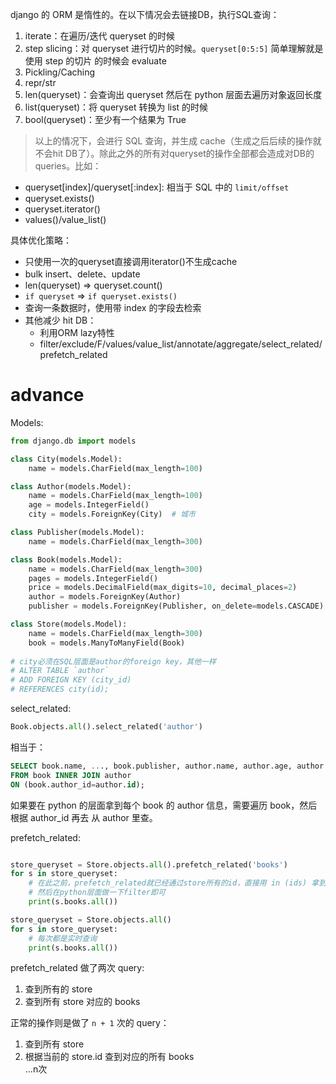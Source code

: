 django 的 ORM 是惰性的。在以下情况会去链接DB，执行SQL查询：
1. iterate：在遍历/迭代 queryset 的时候
2. step slicing：对 queryset 进行切片的时候。`queryset[0:5:5]` 简单理解就是使用 step 的切片 的时候会 evaluate
3. Pickling/Caching
4. repr/str
5. len(queryset)：会查询出 queryset 然后在 python 层面去遍历对象返回长度
6. list(queryset)：将 queryset 转换为 list 的时候
7. bool(queryset)：至少有一个结果为 True

> 以上的情况下，会进行 SQL 查询，并生成 cache（生成之后后续的操作就不会hit DB了）。除此之外的所有对queryset的操作全部都会造成对DB的queries。比如：
  + queryset[index]/queryset[:index]: 相当于 SQL 中的 `limit/offset`
  + queryset.exists()
  + queryset.iterator()
  + values()/value_list()

具体优化策略：
+ 只使用一次的queryset直接调用iterator()不生成cache
+ bulk insert、delete、update
+ len(queryset) => queryset.count()
+ `if queryset` => `if queryset.exists()`
+ 查询一条数据时，使用带 index 的字段去检索
+ 其他减少 hit DB：
  + 利用ORM lazy特性
  + filter/exclude/F/values/value_list/annotate/aggregate/select_related/prefetch_related


# advance
Models:
```py
from django.db import models

class City(models.Model):
    name = models.CharField(max_length=100)

class Author(models.Model):
    name = models.CharField(max_length=100)
    age = models.IntegerField()
    city = models.ForeignKey(City)  # 城市

class Publisher(models.Model):
    name = models.CharField(max_length=300)

class Book(models.Model):
    name = models.CharField(max_length=300)
    pages = models.IntegerField()
    price = models.DecimalField(max_digits=10, decimal_places=2)
    author = models.ForeignKey(Author)
    publisher = models.ForeignKey(Publisher, on_delete=models.CASCADE)

class Store(models.Model):
    name = models.CharField(max_length=300)
    book = models.ManyToManyField(Book)
    
# city必须在SQL层面是author的foreign key，其他一样
# ALTER TABLE `author` 
# ADD FOREIGN KEY (city_id)
# REFERENCES city(id);
```
select_related:
```py
Book.objects.all().select_related('author')
```
相当于：
```sql
SELECT book.name, ..., book.publisher, author.name, author.age, author.city
FROM book INNER JOIN author
ON (book.author_id=author.id);
```
如果要在 python 的层面拿到每个 book 的 author 信息，需要遍历 book，然后根据 author_id 再去 从 author 里查。



prefetch_related:
```py

store_queryset = Store.objects.all().prefetch_related('books')
for s in store_queryset:
    # 在此之前，prefetch_related就已经通过store所有的id，直接用 in (ids) 拿到了所有的books
    # 然后在python层面做一下filter即可
    print(s.books.all())

store_queryset = Store.objects.all()
for s in store_queryset:
    # 每次都是实时查询
    print(s.books.all())
```
prefetch_related 做了两次 query:
1. 查到所有的 store
2. 查到所有 store 对应的 books

正常的操作则是做了 `n + 1` 次的 query：
1. 查到所有 store
2. 根据当前的 store.id 查到对应的所有 books <br />
...n次
